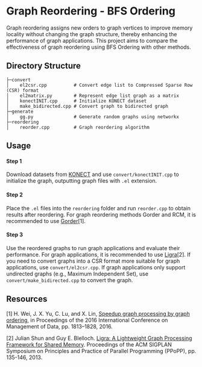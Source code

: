 # Graph Reordering - BFS Ordering
Graph reordering assigns new orders to graph vertices to improve memory locality without changing the graph structure, thereby enhancing the performance of graph applications.
This project aims to compare the effectiveness of graph reordering using BFS Ordering with other methods.

## Directory Structure

```
├─convert
│    el2csr.cpp          # Convert edge list to Compressed Sparse Row (CSR) format
│    el2matrix.py        # Represent edge list graph as a matrix
│    konectINIT.cpp      # Initialize KONECT dataset
│    make_bidirected.cpp # Convert graph to bidirected graph
├─generate 
│    gg.py               # Generate random graphs using networkx
├─reordering
│    reorder.cpp         # Graph reordering algorithm
```


## Usage
#### Step 1
Download datasets from [KONECT](http://konect.cc/networks/)
and use `convert/konectINIT.cpp` to initialize the graph, outputting graph files with `.el` extension.

#### Step 2
Place the `.el` files into the `reordering` folder and run `reorder.cpp` to obtain results after reordering.
For graph reordering methods Gorder and RCM, it is recommended to use [Gorder](https://github.com/datourat/Gorder)[1].

#### Step 3
Use the reordered graphs to run graph applications and evaluate their performance.
For graph applications, it is recommended to use [Ligra](https://github.com/jshun/ligra?tab=readme-ov-file#hypergraph-applications)[2].
If you need to convert graphs into a CSR format more suitable for graph applications, use `convert/el2csr.cpp`.
If graph applications only support undirected graphs (e.g., Maximum Independent Set), use `convert/make_bidirected.cpp` to convert the graph.

## Resources
[1] H. Wei, J. X. Yu, C. Lu, and X. Lin, [Speedup graph processing by graph ordering](https://github.com/datourat/Gorder/blob/master/paper.pdf),
in Proceedings of the 2016 International Conference on Management of Data,
pp. 1813–1828, 2016.

[2] Julian Shun and Guy E. Blelloch. [Ligra: A Lightweight Graph Processing Framework for Shared Memory](https://jshun.csail.mit.edu/ligra.pdf). Proceedings of the ACM SIGPLAN Symposium on Principles and Practice of Parallel Programming (PPoPP), pp. 135-146, 2013.
